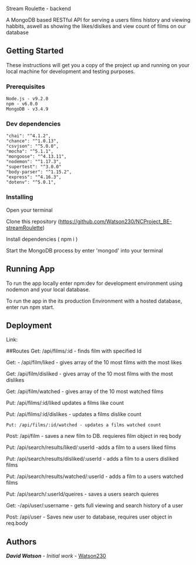  Stream Roulette - backend

A MongoDB based RESTful API for serving a users films history and viewing habbits, aswell as showing the likes/dislkes and view count of films on our database

## Getting Started

These instructions will get you a copy of the project up and running on your local machine for development and testing purposes.

### Prerequisites

    Node.js - v9.2.0
    npm - v6.0.0
    MongoDB - v3.4.9

### Dev dependencies  

    "chai": "^4.1.2",
    "chance": "^1.0.13",
    "csvjson": "^5.0.0",
    "mocha": "^5.1.1",
    "mongoose": "^4.13.11",
    "nodemon": "^1.17.3",
    "supertest": "^3.0.0"
    "body-parser": "^1.15.2",
    "express": "^4.16.3",
    "dotenv": "^5.0.1",
    
### Installing

Open your terminal

Clone this repository (https://github.com/Watson230/NCProject_BE-streamRoulette)

Install dependencies ( npm i )

Start the MongoDB process by enter 'mongod' into your terminal

## Running App

To run the app locally enter npm:dev for development environment using nodemon and your local database.

To run the app in the its production Environment with a hosted database, enter run npm start.

## Deployment

Link: 

##Routes
   Get: /api/films/:id - finds film with specified Id

   Get: - /api/film/liked - gives array of the 10 most films with the most likes

   Get: /api/film/disliked - gives array of the 10 most films with the most dislikes

   Get: /api/film/watched - gives array of the 10 most watched films

   Put: /api/films/:id/liked updates a films like count

   Put: /api/films/:id/dislikes - updates a films dislike count

    Put: /api/films/:id/watched - updates a films watched count

   Post: /api/film - saves a new film to DB. requieres film object in req body
   
   Put: /api/search/results/liked/:userId -adds a film to a users liked films

   Put: /api/search/results/disliked/:userId - adds a film to a users disliked films

   Put: /api/search/results/watched/:userId - adds a film to a users watched films

   Put: /api/search/:userId/queires - saves a users search quieres
   
   Get: -/api/user/:username - gets full viewing and search history of a user

   Post: /api/user - Saves new user to database, requires user object in req.body

## Authors

***David Watson*** - *Initial work* - [Watson230](https://github.com/Watson230)
